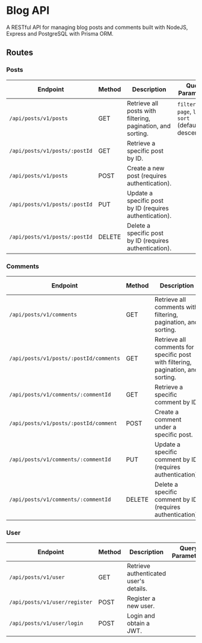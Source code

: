 # Blog API
A RESTful API for managing blog posts and comments built with NodeJS, Express and PostgreSQL with Prisma ORM.

## Routes

### Posts

| Endpoint                       | Method | Description                                               | Query Parameters |
|--------------------------------|--------|-----------------------------------------------------------|------------------|
| `/api/posts/v1/posts`          | GET    | Retrieve all posts with filtering, pagination, and sorting. | `filter`, `page`, `limit`, `sort` (default is descending) |
| `/api/posts/v1/posts/:postId`  | GET    | Retrieve a specific post by ID.                          |                  |
| `/api/posts/v1/posts`          | POST   | Create a new post (requires authentication).              |                  |
| `/api/posts/v1/posts/:postId`  | PUT    | Update a specific post by ID (requires authentication).   |                  |
| `/api/posts/v1/posts/:postId`  | DELETE | Delete a specific post by ID (requires authentication).   |                  |

### Comments

| Endpoint                                | Method | Description                                               | Query Parameters |
|-----------------------------------------|--------|-----------------------------------------------------------|------------------|
| `/api/posts/v1/comments`                | GET    | Retrieve all comments with filtering, pagination, and sorting. | `filter`, `page`, `limit`, `sort` (default is descending) |
| `/api/posts/v1/posts/:postId/comments`  | GET    | Retrieve all comments for a specific post with filtering, pagination, and sorting. | `filter`, `page`, `limit`, `sort` (default is descending) |
| `/api/posts/v1/comments/:commentId`     | GET    | Retrieve a specific comment by ID.                       |                  |
| `/api/posts/v1/posts/:postId/comment`   | POST   | Create a comment under a specific post.                  |                  |
| `/api/posts/v1/comments/:commentId`     | PUT    | Update a specific comment by ID (requires authentication). |                  |
| `/api/posts/v1/comments/:commentId`     | DELETE | Delete a specific comment by ID (requires authentication). |                  |

### User

| Endpoint                  | Method | Description                                | Query Parameters |
|---------------------------|--------|--------------------------------------------|------------------|
| `/api/posts/v1/user`      | GET    | Retrieve authenticated user's details.     |                  |
| `/api/posts/v1/user/register` | POST   | Register a new user.                        |                  |
| `/api/posts/v1/user/login`    | POST   | Login and obtain a JWT.                    |                  |

